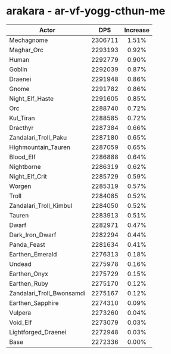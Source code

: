 # arakara - ar-vf-yogg-cthun-me
| Actor | DPS | Increase |
|---|:---:|:---:|
|Mechagnome|2306711|1.51%|
|Maghar_Orc|2293193|0.92%|
|Human|2292779|0.90%|
|Goblin|2292039|0.87%|
|Draenei|2291948|0.86%|
|Gnome|2291782|0.86%|
|Night_Elf_Haste|2291605|0.85%|
|Orc|2288740|0.72%|
|Kul_Tiran|2288585|0.72%|
|Dracthyr|2287384|0.66%|
|Zandalari_Troll_Paku|2287180|0.65%|
|Highmountain_Tauren|2287059|0.65%|
|Blood_Elf|2286888|0.64%|
|Nightborne|2286319|0.62%|
|Night_Elf_Crit|2285729|0.59%|
|Worgen|2285319|0.57%|
|Troll|2284085|0.52%|
|Zandalari_Troll_Kimbul|2284050|0.52%|
|Tauren|2283913|0.51%|
|Dwarf|2282971|0.47%|
|Dark_Iron_Dwarf|2282294|0.44%|
|Panda_Feast|2281634|0.41%|
|Earthen_Emerald|2276313|0.18%|
|Undead|2275978|0.16%|
|Earthen_Onyx|2275729|0.15%|
|Earthen_Ruby|2275170|0.12%|
|Zandalari_Troll_Bwonsamdi|2275167|0.12%|
|Earthen_Sapphire|2274310|0.09%|
|Vulpera|2273260|0.04%|
|Void_Elf|2273079|0.03%|
|Lightforged_Draenei|2272948|0.03%|
|Base|2272336|0.00%|
